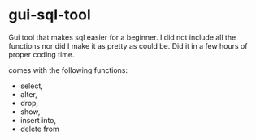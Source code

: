 # gui-sql-tool
Gui tool that makes sql easier for a beginner. I did not include all the functions nor did I make it as pretty as could be. Did it in a few hours of proper coding time.

comes with the following functions:

- select, 
- alter, 
- drop, 
- show, 
- insert into, 
- delete from   


